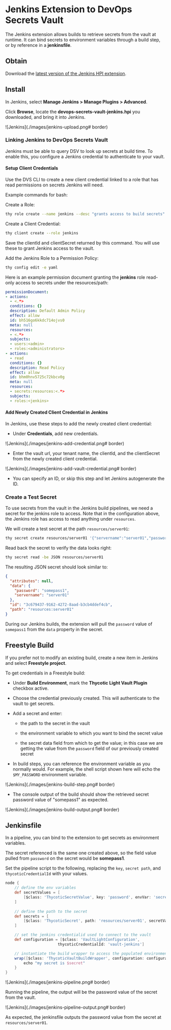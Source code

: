 ﻿[title]: # (Jenkins)
[tags]: # (,)
[priority]: # (2300)

# Jenkins Extension to DevOps Secrets Vault 

The Jenkins extension allows builds to retrieve secrets from the vault at runtime. It can bind secrets to environment variables through a build step, or by reference in a **jenkinsfile**.

## Obtain

Download the [latest version of the Jenkins HPI extension](https://tools.qabambe.com/jenkins/devops-secrets-vault-jenkins.hpi).

## Install

In Jenkins, select **Manage Jenkins > Manage Plugins > Advanced**.

Click **Browse**, locate the **devops-secrets-vault-jenkins.hpi** you downloaded, and bring it into Jenkins.

![Jenkins](./images/jenkins-upload.png# border)

### Linking Jenkins to DevOps Secrets Vault

Jenkins must be able to query DSV to look up secrets at build time. To enable this,  you configure a Jenkins credential to authenticate to your vault.

#### Setup Client Credentials

Use the DVS CLI to create a new client credential linked to a role that has read permissions on secrets Jenkins will need. 

Example commands for bash:

Create a Role:  

```bash
thy role create --name jenkins --desc "grants access to build secrets"
```

Create a Client Credential:  

```bash
thy client create --role jenkins
```

Save the clientId and clientSecret returned by this command. You will use these to grant Jenkins access to the vault.

Add the Jenkins Role to a Permission Policy:  

```bash
thy config edit -e yaml
```

Here is an example permission document granting the **jenkins** role read-only access to secrets under the resources/path:

```yaml
permissionDocument:
- actions:
  - <.*>
  conditions: {}
  description: Default Admin Policy
  effect: allow
  id: bh516go6kkdc714ojvs0
  meta: null
  resources:
  - <.*>
  subjects:
  - users:<admin>
  - roles:<administrators>
- actions:
  - read
  conditions: {}
  description: Read Policy
  effect: allow
  id: bhm0hnv5725c72kbcv0g
  meta: null
  resources:
  - secrets:resources:<.*>
  subjects:
  - roles:<jenkins>
```

#### Add Newly Created Client Credential in Jenkins

In Jenkins, use these steps to add the newly created client credential:

* Under **Credentials**, add new credentials.

![Jenkins](./images/jenkins-add-credential.png# border)

* Enter the vault url, your tenant name, the clientId, and the clientSecret from the newly created client credential.

![Jenkins](./images/jenkins-add-vault-credential.png# border)

* You can specify an ID, or skip this step and let Jenkins autogenerate the ID.

### Create a Test Secret

To use secrets from the vault in the Jenkins build pipelines, we need a secret for the jenkins role to access. Note that in the configuration above, the Jenkins role has access to read anything under `resources`. 

We will create a test secret at the path `resources/server01`:

```bash
thy secret create resources/server01 '{"servername":"server01","password":"somepass1"}'
```

Read back the secret to verify the data looks right:

```bash
thy secret read -be JSON resources/server01
```

The resulting JSON secret should look similar to:

```json
{
  "attributes": null,
  "data": {
    "password": "somepass1",
    "servername": "server01"
  },
  "id": "3c679437-9162-4272-8aad-b3cb4ddef4cb",
  "path": "resources:server01"
}
```

During our Jenkins builds, the extension will pull the `password` value of `somepass1` from the `data` property in the secret.

## Freestyle Build

If you prefer not to modify an existing build, create a new item in Jenkins and select **Freestyle project**.

To get credentials in a Freestyle build:

* Under **Build Environment**, mark the **Thycotic Light Vault Plugin** checkbox active.

* Choose the credential previously created. This will authenticate to the vault to get secrets.

* Add a secret and enter:

  * the path to the secret in the vault

  * the environment variable to which you want to bind the secret value

  * the secret data field from which to get the value; in this case we are getting the value from 
    the `password` field of our previously created secret

* In build steps, you can reference the environment variable as you normally would. For example, the shell script shown here will echo the `$MY_PASSWORD` environment variable.

![Jenkins](./images/jenkins-build-step.png# border)

* The console output of the build should show the retrieved secret password value of "somepass1" as expected.

![Jenkins](./images/jenkins-build-output.png# border)

## Jenkinsfile

In a pipeline, you can bind to the extension to get secrets as environment variables.

The secret referenced is the same one created above, so the field value pulled from `password` on the secret would be **somepass1**. 

Set the pipeline script to the following, replacing the `key`, `secret path`, and `thycoticCredentialId` with your values.

```groovy
node {
    // define the env variables
    def secretValues = [
        [$class: 'ThycoticSecretValue', key: 'password', envVar: 'secret']
    ]
    
    // define the path to the secret
    def secrets = [
        [$class: 'ThycoticSecret', path: 'resources/server01', secretValues: secretValues]
    ]

    // set the jenkins credentialid used to connect to the vault
    def configuration = [$class: 'VaultLightConfiguration',
                       thycoticCredentialId: 'vault-jenkins']

    // instantiate the build wrapper to access the populated environment variables
    wrap([$class: 'ThycoticVaultBuildWrapper', configuration: configuration, thycoticVaultSecrets: secrets]) {
        echo "my secret is $secret"
    }
}
```

![Jenkins](./images/jenkins-pipeline.png# border)

Running the pipeline, the output will be the password value of the secret from the vault.

![Jenkins](./images/jenkins-pipeline-output.png# border)

As expected, the jenkinsfile outputs the password value from the secret at `resources/server01`.
